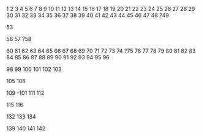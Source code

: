 1
2
3
4
5
6
7
8
9
10
11
12
13
14
15
16
17
18
19
20
21
22
23
24
25
26
27
28
29
30
31
32
33
34
35
36
37
38
39
40
41
42
43
44
45
46
47
48
?49



53


56
57
?58

60
61
62
63
64
65
66
67
68
69
70
71
72
73
74
?75
76
77
78
79
80
81
82
83
84
85
86
87
88
89
90
91
92
93
94
95
96

98
99
100
101
102
103

105
106


109
-101
111
112


115
116















132
133
134




139
140
141
142
